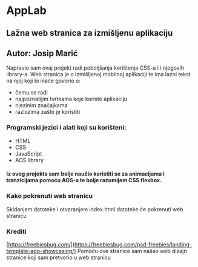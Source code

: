 # AppLab
## Lažna web stranica za izmišljenu aplikaciju
## Autor: Josip Marić
Napravio sam ovaj projekt radi poboljšanja korištenja CSS-a i i njegovih library-a.
Web stranica je o izmišljenoj mobilnoj aplikaciji te ima lazni tekst na njoj koji bi inače govorio o:
* čemu se radi
* najpoznatijim tvrtkama koje koriste aplikaciju
* njezinim značajkama
* razlozima zašto je koristiti
### Programski jezici i alati koji su korišteni:
* HTML
* CSS
* JavaScript
* AOS library
#### Iz ovog projekta sam bolje naučio koristiti se za animacijama i tranzicijama pomoću AOS-a te bolje razumijem CSS flexbox.
### Kako pokrenuti web stranicu
Skidanjem datoteke i otvaranjem index.html datoteke će pokrenuti web stranicu
### Krediti
[https://freebiesbug.com/](https://freebiesbug.com/psd-freebies/landing-template-app-showcasing/)
Pomoću ove stranice sam našao web dizajn stranice koji sam pretvorio u web stranicu
